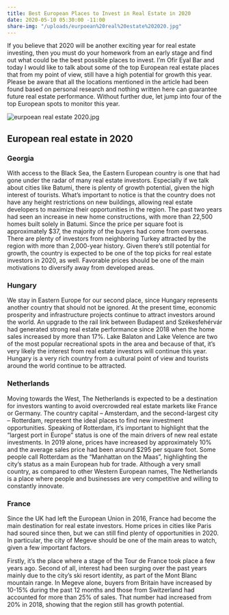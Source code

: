 ```yaml
---
title: Best European Places to Invest in Real Estate in 2020
date: 2020-05-10 05:30:00 -11:00
share-img: "/uploads/eurpoean%20real%20estate%202020.jpg"
---
```


If you believe that 2020 will be another exciting year for real estate investing, then you must do your homework from an early stage and find out what could be the best possible places to invest. I’m Ofir Eyal Bar and today I would like to talk about some of the top European real estate places that from my point of view, still have a high potential for growth this year. Please be aware that all the locations mentioned in the article had been found based on personal research and nothing written here can guarantee future real estate performance. Without further due, let jump into four of the top European spots to monitor this year.

![eurpoean real estate 2020.jpg](/uploads/eurpoean%20real%20estate%202020.jpg)

## European real estate in 2020

### Georgia

With access to the Black Sea, the Eastern European country is one that had gone under the radar of many real estate investors. Especially if we talk about cities like Batumi, there is plenty of growth potential, given the high interest of tourists. What’s important to notice is that the country does not have any height restrictions on new buildings, allowing real estate developers to maximize their opportunities in the region.
The past two years had seen an increase in new home constructions, with more than 22,500 homes built solely in Batumi. Since the price per square foot is approximately $37, the majority of the buyers had come from overseas. There are plenty of investors from neighboring Turkey attracted by the region with more than 2,000-year history. Given there’s still potential for growth, the country is expected to be one of the top picks for real estate investors in 2020, as well.  Favorable prices should be one of the main motivations to diversify away from developed areas.

### Hungary

We stay in Eastern Europe for our second place, since Hungary represents another country that should not be ignored. At the present time, economic prosperity and infrastructure projects continue to attract investors around the world. An upgrade to the rail link between Budapest and Székesfehérvár had generated strong real estate performance since 2018 when the home sales increased by more than 17%.
Lake Balaton and Lake Velence are two of the most popular recreational spots in the area and because of that, it’s very likely the interest from real estate investors will continue this year. Hungary is a very rich country from a cultural point of view and tourists around the world continue to be attracted.

### Netherlands

Moving towards the West, The Netherlands is expected to be a destination for investors wanting to avoid overcrowded real estate markets like France or Germany. The country capital – Amsterdam, and the second-largest city – Rotterdam, represent the ideal places to find new investment opportunities.
Speaking of Rotterdam, it’s important to highlight that the “largest port in Europe” status is one of the main drivers of new real estate investments. In 2019 alone, prices have increased by approximately 10% and the average sales price had been around $295 per square foot. Some people call Rotterdam as the “Manhattan on the Maas”, highlighting the city’s status as a main European hub for trade. Although a very small country, as compared to other Western European names, The Netherlands is a place where people and businesses are very competitive and willing to constantly innovate.

### France

Since the UK had left the European Union in 2016, France had become the main destination for real estate investors. Home prices in cities like Paris had soured since then, but we can still find plenty of opportunities in 2020. In particular, the city of Megeve should be one of the main areas to watch, given a few important factors.

Firstly, it’s the place where a stage of the Tour de France took place a few years ago. Second of all, interest had been surging over the past years mainly due to the city’s ski resort identity, as part of the Mont Blanc mountain range. In Megeve alone, buyers from Britain have increased by 10-15% during the past 12 months and those from Switzerland had accounted for more than 25% of sales. That number had increased from 20% in 2018, showing that the region still has growth potential.
